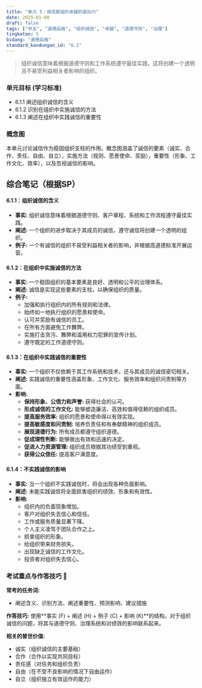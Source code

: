 ```yaml
---
title: "单元 5：诚信是组织卓越的驱动力"
date: 2025-01-08
draft: false
tags: ["中五", "道德品格", "组织诚信", "卓越", "道德守则", "治理"]
tingkatan: 5
bidang: "道德品格"
standard_kandungan_id: "6.1"
---
```


> 组织诚信意味着根据道德守则和工作系统遵守最佳实践，这将创建一个透明且不易受利益相关者影响的组织。

### 单元目标 (学习标准)

- 6.1.1 阐述组织诚信的含义
- 6.1.2 识别在组织中实施诚信的方法
- 6.1.3 阐述在组织中实践诚信的重要性

### 概念图

本单元讨论诚信作为稳固组织支柱的作用。概念图涵盖了诚信的要素（诚实、合作、责任、自由、自立），实施方法（规则、愿景使命、奖励），重要性（形象、工作文化、效率），以及忽视诚信的影响。

## 综合笔记（根据SP）

#### 6.1.1：组织诚信的含义

- **事实:** 组织诚信意味着根据道德守则、客户章程、系统和工作流程遵守最佳实践。
- **阐述:** 一个组织的进步取决于其成员的诚信，遵守诚信将创建一个透明的组织。
- **例子:** 一个有诚信的组织不易受利益相关者的影响，并根据高道德标准开展运营。

#### 6.1.2：在组织中实施诚信的方法

- **事实:** 一个稳固组织的基本要素是良好、透明和公平的治理体系。
- **阐述:** 诚信是实现这些要素的支柱，以确保组织的质量。
- **例子:**
  - 加强和执行组织内的所有规则和法律。
  - 始终如一地执行组织的愿景和使命。
  - 认可并奖励有诚信的员工。
  - 在所有方面避免工作舞弊。
  - 实施打击贪污、舞弊和滥用权力犯罪的宣传计划。
  - 遵守既定的工作道德守则。

#### 6.1.3：在组织中实践诚信的重要性

- **事实:** 一个组织不仅依赖于其工作系统和技术，还与其成员的诚信密切相关。
- **阐述:** 实践诚信的重要性涵盖形象、工作文化、服务效率和组织问责制等方面。
- **影响:**
  - **保持形象、公信力和声誉:** 获得社会的认可。
  - **形成诚信的工作文化:** 能够塑造廉洁、高效和值得信赖的组织成员。
  - **提高服务效率:** 组织的愿景和使命得以有效实现。
  - **提高敏感度和问责制:** 培养负责任和有奉献精神的组织成员。
  - **展现道德行为:** 所有成员都遵守组织道德。
  - **促成理性判断:** 能够做出有效和迅速的决定。
  - **促进人力资源管理:** 组织成员根据其功绩受到重视。
  - **获得公众信任:** 提高客户满意度。

#### 6.1.4：不实践诚信的影响

- **事实:** 当一个组织不实践诚信时，将会出现各种负面影响。
- **阐述:** 未能实践诚信将全面损害组织的绩效、形象和有效性。
- **影响:**
  - 组织内的负面现象增加。
  - 客户对组织失去信心和信任。
  - 工作或服务质量显著下降。
  - 个人主义凌驾于团队合作之上。
  - 损害组织的形象。
  - 给组织带来财务损失。
  - 出现缺乏诚信的工作文化。
  - 投资者对组织失去信心。

### 考试重点与作答技巧 📝

**常考的任务词:**
- 阐述含义、识别方法、阐述重要性、预测影响、建议措施

**作答技巧:**
使用**事实 (F) + 阐述 (H) + 例子 (C) + 影响 (K)**的结构。对于组织诚信的问题，将其与道德守则、治理系统和对绩效的影响联系起来。

**相关的普世价值:**
- 诚实（组织诚信的主要基础）
- 合作（合作以实现共同目标）
- 责任感（对任务和组织负责）
- 自由（在不受不良影响的情况下自由运作）
- 自立（组织独立有效运作的能力）